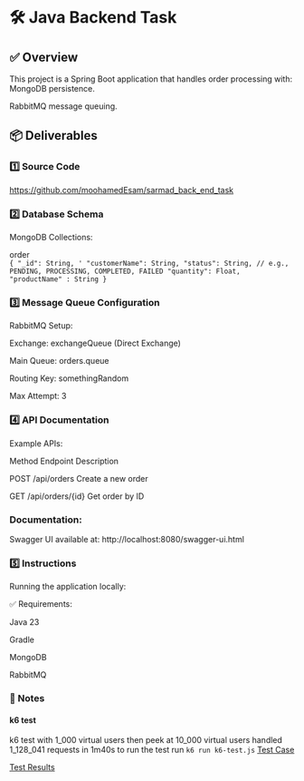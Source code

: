 # 🛠️ Java Backend Task
## ✅ Overview
This project is a Spring Boot application that handles order processing with:
MongoDB persistence.

RabbitMQ message queuing.
## 📦 Deliverables
### 1️⃣ Source Code
https://github.com/moohamedEsam/sarmad_back_end_task 

### 2️⃣ Database Schema
MongoDB Collections:

order \
`{
"_id": String, '
"customerName": String,
"status": String, // e.g., PENDING, PROCESSING, COMPLETED, FAILED
"quantity": Float,
"productName" : String
}`
### 3️⃣ Message Queue Configuration
RabbitMQ Setup:

Exchange: exchangeQueue (Direct Exchange) 

Main Queue: orders.queue 

Routing Key: somethingRandom

Max Attempt: 3

### 4️⃣ API Documentation
Example APIs:

Method	Endpoint	Description

POST	/api/orders	Create a new order

GET	/api/orders/{id}	Get order by ID

### Documentation:
Swagger UI available at: http://localhost:8080/swagger-ui.html

### 5️⃣ Instructions
Running the application locally:

✅ Requirements:

Java 23

Gradle

MongoDB

RabbitMQ

### 📝 Notes
#### k6 test
k6 test with 1_000 virtual users then peek at 10_000 virtual users
handled 1_128_041 requests in 1m40s
to run the test run `k6 run k6-test.js`
[Test Case](k6-test.js)

[Test Results](k6-results.txt)
